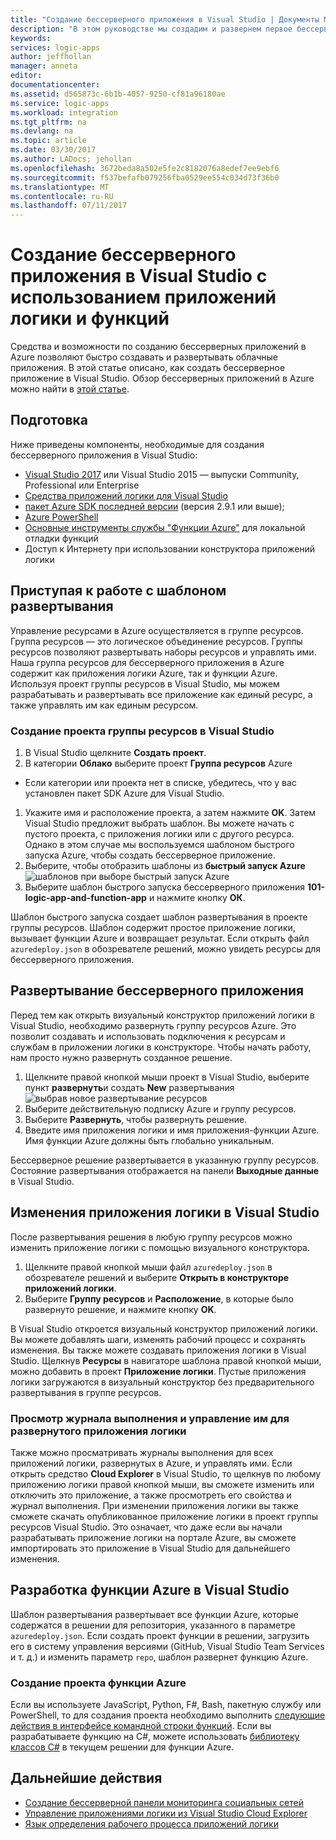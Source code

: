 ```yaml
---
title: "Создание бессерверного приложения в Visual Studio | Документы Майкрософт"
description: "В этом руководстве мы создадим и развернем первое бессерверное приложение в Visual Studio, а также научимся управлять им."
keywords: 
services: logic-apps
author: jeffhollan
manager: anneta
editor: 
documentationcenter: 
ms.assetid: d565873c-6b1b-4057-9250-cf81a96180ae
ms.service: logic-apps
ms.workload: integration
ms.tgt_pltfrm: na
ms.devlang: na
ms.topic: article
ms.date: 03/30/2017
ms.author: LADocs; jehollan
ms.openlocfilehash: 3672beda8a502e5fe2c8182076a8edef7ee9ebf6
ms.sourcegitcommit: f537befafb079256fba0529ee554c034d73f36b0
ms.translationtype: MT
ms.contentlocale: ru-RU
ms.lasthandoff: 07/11/2017
---
```

# <a name="build-a-serverless-app-in-visual-studio-with-logic-apps-and-functions"></a>Создание бессерверного приложения в Visual Studio с использованием приложений логики и функций

Средства и возможности по созданию бессерверных приложений в Azure позволяют быстро создавать и развертывать облачные приложения.  В этой статье описано, как создать бессерверное приложение в Visual Studio.  Обзор бессерверных приложений в Azure можно найти в [этой статье](logic-apps-serverless-overview.md).

## <a name="getting-everything-ready"></a>Подготовка

Ниже приведены компоненты, необходимые для создания бессерверного приложения в Visual Studio:

* [Visual Studio 2017](https://www.visualstudio.com/vs/) или Visual Studio 2015 — выпуски Community, Professional или Enterprise
* [Средства приложений логики для Visual Studio](https://marketplace.visualstudio.com/items?itemName=VinaySinghMSFT.AzureLogicAppsToolsforVisualStudio-18551)
* [пакет Azure SDK последней версии](https://azure.microsoft.com/downloads/) (версия 2.9.1 или выше);
* [Azure PowerShell](https://github.com/Azure/azure-powershell#installation)
* [Основные инструменты службы "Функции Azure"](https://www.npmjs.com/package/azure-functions-core-tools) для локальной отладки функций
* Доступ к Интернету при использовании конструктора приложений логики

## <a name="getting-started-with-a-deployment-template"></a>Приступая к работе с шаблоном развертывания

Управление ресурсами в Azure осуществляется в группе ресурсов.  Группа ресурсов — это логическое объединение ресурсов.  Группы ресурсов позволяют развертывать наборы ресурсов и управлять ими.  Наша группа ресурсов для бессерверного приложения в Azure содержит как приложения логики Azure, так и функции Azure.  Используя проект группы ресурсов в Visual Studio, мы можем разрабатывать и развертывать все приложение как единый ресурс, а также управлять им как единым ресурсом.

### <a name="create-a-resource-group-project-in-visual-studio"></a>Создание проекта группы ресурсов в Visual Studio

1. В Visual Studio щелкните **Создать проект**.
1. В категории **Облако** выберите проект **Группа ресурсов** Azure  
 * Если категории или проекта нет в списке, убедитесь, что у вас установлен пакет SDK Azure для Visual Studio.
1. Укажите имя и расположение проекта, а затем нажмите **OK**. Затем Visual Studio предложит выбрать шаблон.  Вы можете начать с пустого проекта, с приложения логики или с другого ресурса.  Однако в этом случае мы воспользуемся шаблоном быстрого запуска Azure, чтобы создать бессерверное приложение.
1. Выберите, чтобы отобразить шаблоны из **быстрый запуск Azure** ![шаблонов при выборе быстрый запуск Azure][1]
1. Выберите шаблон быстрого запуска бессерверного приложения **101-logic-app-and-function-app** и нажмите кнопку **ОК**.

Шаблон быстрого запуска создает шаблон развертывания в проекте группы ресурсов.  Шаблон содержит простое приложение логики, вызывает функции Azure и возвращает результат.  Если открыть файл `azuredeploy.json` в обозревателе решений, можно увидеть ресурсы для бессерверного приложения.

## <a name="deploying-the-serverless-application"></a>Развертывание бессерверного приложения

Перед тем как открыть визуальный конструктор приложений логики в Visual Studio, необходимо развернуть группу ресурсов Azure.  Это позволит создавать и использовать подключения к ресурсам и службам в приложении логики в конструкторе.  Чтобы начать работу, нам просто нужно развернуть созданное решение.

1. Щелкните правой кнопкой мыши проект в Visual Studio, выберите пункт **развернуть**и создать **New** развертывания ![выбрав новое развертывание ресурсов][2]
1. Выберите действительную подписку Azure и группу ресурсов.
1. Выберите **Развернуть**, чтобы развернуть решение.
1. Введите имя приложения логики и имя приложения-функции Azure.  Имя функции Azure должны быть глобально уникальным.

Бессерверное решение развертывается в указанную группу ресурсов.  Состояние развертывания отображается на панели **Выходные данные** в Visual Studio.

## <a name="editing-the-logic-app-in-visual-studio"></a>Изменения приложения логики в Visual Studio

После развертывания решения в любую группу ресурсов можно изменить приложение логики с помощью визуального конструктора.

1. Щелкните правой кнопкой мыши файл `azuredeploy.json` в обозревателе решений и выберите **Открыть в конструкторе приложений логики**.
1. Выберите **Группу ресурсов** и **Расположение**, в которые было развернуто решение, и нажмите кнопку **OK**.

В Visual Studio откроется визуальный конструктор приложений логики.  Вы можете добавлять шаги, изменять рабочий процесс и сохранять изменения.  Вы также можете создавать приложения логики в Visual Studio.  Щелкнув **Ресурсы** в навигаторе шаблона правой кнопкой мыши, можно добавить в проект **Приложение логики**.  Пустые приложения логики загружаются в визуальный конструктор без предварительного развертывания в группе ресурсов.

### <a name="managing-and-viewing-run-history-for-a-deployed-logic-app"></a>Просмотр журнала выполнения и управление им для развернутого приложения логики

Также можно просматривать журналы выполнения для всех приложений логики, развернутых в Azure, и управлять ими.  Если открыть средство **Cloud Explorer** в Visual Studio, то щелкнув по любому приложению логики правой кнопкой мыши, вы сможете изменить или отключить это приложение, а также просмотреть его свойства и журнал выполнения.  При изменении приложения логики вы также сможете скачать опубликованное приложение логики в проект группы ресурсов Visual Studio.  Это означает, что даже если вы начали разрабатывать приложение логики на портале Azure, вы сможете импортировать это приложение в Visual Studio для дальнейшего изменения.

## <a name="developing-an-azure-function-in-visual-studio"></a>Разработка функции Azure в Visual Studio

Шаблон развертывания развертывает все функции Azure, которые содержатся в решении для репозитория, указанного в параметре `azuredeploy.json`.  Если создать проект функции в решении, загрузить его в систему управления версиями (GitHub, Visual Studio Team Services и т. д.) и изменить параметр `repo`, шаблон развернет функцию Azure.

### <a name="creating-an-azure-function-project"></a>Создание проекта функции Azure

Если вы используете JavaScript, Python, F#, Bash, пакетную службу или PowerShell, то для создания проекта необходимо выполнить [следующие действия в интерфейсе командной строки функций](../azure-functions/functions-run-local.md).  Если вы разрабатываете функцию на C#, можете использовать [библиотеку классов C#](https://blogs.msdn.microsoft.com/appserviceteam/2017/03/16/publishing-a-net-class-library-as-a-function-app/) в текущем решении для функции Azure.

## <a name="next-steps"></a>Дальнейшие действия

* [Создание бессерверной панели мониторинга социальных сетей](logic-apps-scenario-social-serverless.md)
* [Управление приложениями логики из Visual Studio Cloud Explorer](logic-apps-manage-from-vs.md)
* [Язык определения рабочего процесса приложений логики](logic-apps-workflow-definition-language.md)

<!-- Image references -->
[1]: ./media/logic-apps-serverless-get-started-vs/select-template.png
[2]: ./media/logic-apps-serverless-get-started-vs/deploy.png
